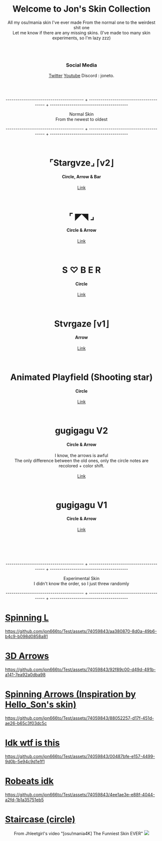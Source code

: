 <h1 align="center">Welcome to Jon's Skin Collection</h1>

<p align="center"> 
All my osu!mania skin I've ever made
From the normal one to the weirdest shit one<br>
Let me know if there are any missing skins.
(I've made too many skin experiments, so I'm lazy zzz)
</p>
<br>
<br>
<h3 align="center">Social Media</h3>
<p align="center">
    <a href="https://x.com/jonetoooooooo">Twitter</a> <a href="https://www.youtube.com/channel/UCR7ycfqhic_bYwbA0zJCUNw">Youtube</a> <a>Discord : joneto.</a>
</p>
<br>
<br>
<p align="center">
  ---------------------------------------- + ---------------------------------------- + ----------------------------------------
</p>
<p align="center">Normal Skin<br>From the newest to oldest</p>
<p align="center">
  ---------------------------------------- + ---------------------------------------- + ----------------------------------------
</p>
<br>

<h1 align="center">⌜Stargvze⌟ ⌈v2⌋</h1>
<h4 align="center">Circle, Arrow & Bar</h4>
<p align="center">
<a href="https://www.youtube.com/watch?v=X3XehqX7Epg&t=16s">Link</a>
</p>
<br>

<h1 align="center">⌜ ◤◥ ⌟</h1>
<h4 align="center">Circle & Arrow</h4>
<p align="center">
<a href="https://x.com/jonetoooooooo/status/1792963566649352341">Link</a>
</p>
<br>

<h1 align="center">S ♡ B E R</h1>
<h4 align="center">Circle</h4>
<p align="center">
<a href="https://www.mediafire.com/file/9xf8gs1y2iar9co/%25E2%2588%2598_S_%25E2%2599%25A1_B_E_R_%25E2%2588%2598.osk/file">Link</a>
</p>
<br>

<h1 align="center">Stvrgaze ⌈v1⌋</h1>
<h4 align="center">Arrow</h4>
<p align="center">
<a href="https://www.mediafire.com/file/vf02fm6jiy8odxp/-_Stargvze.osk/file">Link</a>
</p>
<br>

<h1 align="center">Animated Playfield (Shooting star)</h1>
<h4 align="center">Circle</h4>
<p align="center">
<a href="https://www.mediafire.com/file/9isctxxh91eobgw/Stargaze_Playfield.osk/file">Link</a>
</p>
<br>

<h1 align="center">gugigagu V2</h1>
<h4 align="center">Circle & Arrow</h4>
<p align="center">
  I know, the arrows is awful <br>
 The only difference between the old ones, only the circle notes are recolored + color shift. <br> <br>
<a href="https://www.mediafire.com/file/iimtsco9zflct0c/-_gugigagu_V2.osk/file">Link</a>
</p>
<br>

<h1 align="center">gugigagu V1</h1>
<h4 align="center">Circle & Arrow</h4>
<p align="center">
<a href="https://www.mediafire.com/file/yo4n3dm1rfqahut/-_gugigagu_V1.osk/file">Link</a>
</p>
<br>
<br>
<br>
<br>

<p align="center">
  ---------------------------------------- + ---------------------------------------- + ----------------------------------------
</p>
<p align="center">Experimental Skin<br>I didn't know the order, so I just threw randomly</p>
<p align="center">
  ---------------------------------------- + ---------------------------------------- + ----------------------------------------

# [Spinning L](https://www.mediafire.com/file/5oli0zaip84acgm/%2528Spinning_L%2529.osk/file)
https://github.com/jon666to/Test/assets/74059843/aa380870-8d0a-49b6-b4c9-b098d0858a81

# [3D Arrows](https://www.mediafire.com/file/9idsx3gf4t46io6/3D_Arrows.osk/file)
https://github.com/jon666to/Test/assets/74059843/92f89c00-d49d-491b-a141-7ea92a0dba98

# [Spinning Arrows (Inspiration by Hello_Son's skin)](https://www.mediafire.com/file/94850hzbwbhozds/Spinning_Arrows.osk/file)
https://github.com/jon666to/Test/assets/74059843/88052257-d17f-451d-ae26-b65c3f03dc5c

# [Idk wtf is this](https://www.mediafire.com/file/j58l2c9kmybm9r2/Spinning+Playfield.osk/file)
https://github.com/jon666to/Test/assets/74059843/00487bfe-e157-4499-9d0b-5e94c9d1e1f1

# [Robeats idk](https://www.mediafire.com/file/4y9eolmch4qein7/Robeats+Typeshot.osk/file)
https://github.com/jon666to/Test/assets/74059843/4ee1ae3e-e88f-4044-a2fd-1b1a35751eb5

# [Staircase (circle)](https://drive.google.com/file/d/1UqQsIArLZMKG_tN_CL70rqESm2ouxqqO/view?usp=sharing)
  <p align="center">
    From Jhleetgirl's video "[osu!mania4K] The Funniest Skin EVER"
    <img src="https://cdn.discordapp.com/attachments/1176554479039037581/1176577498285363373/image.png?ex=656f602f&is=655ceb2f&hm=10921f37935cb4c183ac7ac2591022f77622925d96c891f84e431c1a7aa0aed9&">
  </p>


